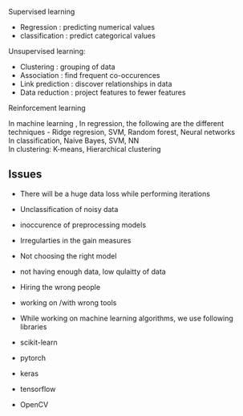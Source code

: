 Supervised learning 
- Regression : predicting numerical values
- classification : predict categorical values

Unsupervised learning:
- Clustering : grouping of data 
- Association : find frequent co-occurences
- Link prediction : discover relationships in data
- Data reduction : project features to fewer features


Reinforcement learning


In machine learning  ,
In regression, the following are the different techniques - Ridge regresion, SVM, Random forest, Neural networks
<br>
In classification, Naive Bayes, SVM, NN
<br>
In clustering: K-means, Hierarchical clustering
<br>

## Issues 
- There will be a huge data loss while performing iterations
- Unclassification of noisy data
- inoccurence of preprocessing models
-  Irregularties in the gain measures
-  Not choosing the right model
-  not having enough data, low qulaitty of data
-  Hiring the wrong people
-  working on /with wrong tools

-  While working on machine learning algorithms, we use following libraries

-  scikit-learn

- pytorch
- keras
- tensorflow

- OpenCV
